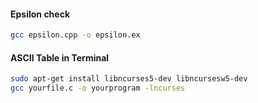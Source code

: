 
#### Epsilon check
```bash
gcc epsilon.cpp -o epsilon.ex
```

#### ASCII Table in Terminal
```bash
sudo apt-get install libncurses5-dev libncursesw5-dev
gcc yourfile.c -o yourprogram -lncurses
```
